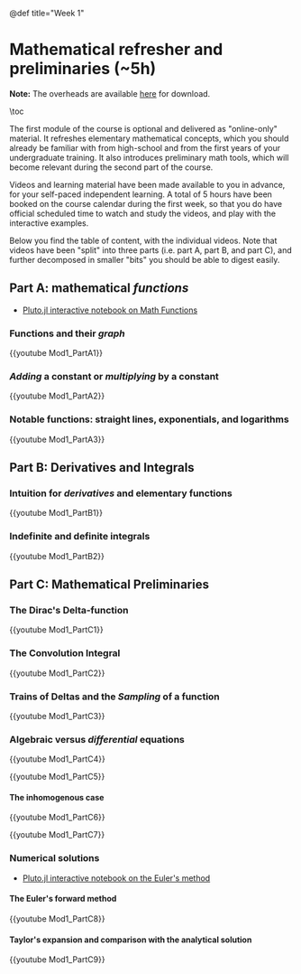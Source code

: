 @def title="Week 1"

# Mathematical refresher and preliminaries (~5h)

**Note:** The overheads are available
[here](https://github.com/mgiugliano/ComputationalNeurobiologyCourse/tree/main/overheads/MathPreliminaries)
for download.

\toc

The first module of the course is optional and delivered as "online-only"
material. It refreshes elementary mathematical concepts, which you should
already be familiar with from high-school and from the first years of your
undergraduate training. It also introduces preliminary math tools, which will
become relevant during the second part of the course.

Videos and learning material have been made available to you in advance, for
your self-paced independent learning. A total of 5 hours have been booked on the
course calendar during the first week, so that you do have official scheduled
time to watch and study the videos, and play with the interactive examples.

Below you find the table of content, with the individual videos. Note that
videos have been "split" into three parts (i.e. part A, part B, and part C), and
further decomposed in smaller "bits" you should be able to digest easily.

## Part A: mathematical _functions_

- [Pluto.jl interactive notebook on Math Functions](../notebooks/Functions_of_one_variable)

### Functions and their _graph_

{{youtube Mod1_PartA1}}

### _Adding_ a constant or _multiplying_ by a constant

{{youtube Mod1_PartA2}}

### Notable functions: straight lines, exponentials, and logarithms

{{youtube Mod1_PartA3}}

## Part B: Derivatives and Integrals

### Intuition for _derivatives_ and elementary functions

{{youtube Mod1_PartB1}}

### Indefinite and definite integrals

{{youtube Mod1_PartB2}}

## Part C: Mathematical Preliminaries

### The Dirac's Delta-function

{{youtube Mod1_PartC1}}

### The Convolution Integral

{{youtube Mod1_PartC2}}

### Trains of Deltas and the _Sampling_ of a function

{{youtube Mod1_PartC3}}

### Algebraic versus _differential_ equations

{{youtube Mod1_PartC4}}

{{youtube Mod1_PartC5}}

#### The inhomogenous case

{{youtube Mod1_PartC6}}

{{youtube Mod1_PartC7}}

### Numerical solutions

- [Pluto.jl interactive notebook on the Euler's method](../notebooks/OrdinaryDifferentialEquation/)

#### The Euler's forward method

{{youtube Mod1_PartC8}}

#### Taylor's expansion and comparison with the analytical solution

{{youtube Mod1_PartC9}}
